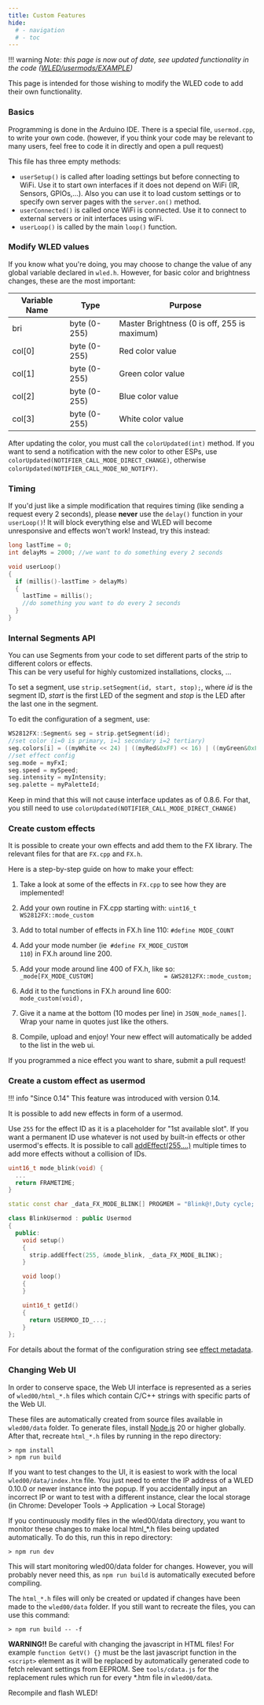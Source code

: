 ```yaml
---
title: Custom Features
hide:
  # - navigation
  # - toc
---
```


!!! warning
    _Note: this page is now out of date, see updated functionality in the code ([WLED/usermods/EXAMPLE](https://github.com/wled/WLED/tree/main/usermods/EXAMPLE))_

This page is intended for those wishing to modify the WLED code to add their own functionality.

### Basics
Programming is done in the Arduino IDE. There is a special file, `usermod.cpp`, to write your own code.
(however, if you think your code may be relevant to many users, feel free to code it in directly and open a pull request)

This file has three empty methods:
- `userSetup()` is called after loading settings but before connecting to WiFi. 
Use it to start own interfaces if it does not depend on WiFi (IR, Sensors, GPIOs,...).
Also you can use it to load custom settings or to specify own server pages with the `server.on()` method.
- `userConnected()` is called once WiFi is connected. Use it to connect to external servers or init interfaces using wiFi.
- `userLoop()` is called by the main `loop()` function.

### Modify WLED values
If you know what you're doing, you may choose to change the value of any global variable declared in `wled.h`.
However, for basic color and brightness changes, these are the most important:

Variable Name | Type | Purpose
--- | --- | ---
bri | byte (0-255) | Master Brightness (0 is off, 255 is maximum)
col[0] | byte (0-255) | Red color value
col[1] | byte (0-255) | Green color value
col[2] | byte (0-255) | Blue color value
col[3] | byte (0-255) | White color value

After updating the color, you must call the `colorUpdated(int)` method. If you want to send a notification with the new color to other ESPs, use `colorUpdated(NOTIFIER_CALL_MODE_DIRECT_CHANGE)`, otherwise `colorUpdated(NOTIFIER_CALL_MODE_NO_NOTIFY)`.

### Timing

If you'd just like a simple modification that requires timing (like sending a request every 2 seconds), please **never** use the `delay()` function in your `userLoop()`! It will block everything else and WLED will become unresponsive and effects won't work! Instead, try this instead:
```cpp
long lastTime = 0;
int delayMs = 2000; //we want to do something every 2 seconds

void userLoop()
{
  if (millis()-lastTime > delayMs)
  {
    lastTime = millis();
    //do something you want to do every 2 seconds
  }
}
```

### Internal Segments API

You can use Segments from your code to set different parts of the strip to different colors or effects.   
This can be very useful for highly customized installations, clocks, ...   

To set a segment, use `strip.setSegment(id, start, stop);`, where _id_ is the segment ID, _start_ is the first LED of the segment and _stop_ is the LED after the last one in the segment.

To edit the configuration of a segment, use:
```cpp
WS2812FX::Segment& seg = strip.getSegment(id);
//set color (i=0 is primary, i=1 secondary i=2 tertiary)
seg.colors[i] = ((myWhite << 24) | ((myRed&0xFF) << 16) | ((myGreen&0xFF) << 8) | ((myBlue&0xFF)));
//set effect config
seg.mode = myFxI;
seg.speed = mySpeed;
seg.intensity = myIntensity;
seg.palette = myPaletteId;
```
Keep in mind that this will not cause interface updates as of 0.8.6. For that, you still need to use `colorUpdated(NOTIFIER_CALL_MODE_DIRECT_CHANGE)`

### Create custom effects

It is possible to create your own effects and add them to the FX library.
The relevant files for that are `FX.cpp` and `FX.h`.

Here is a step-by-step guide on how to make your effect:

1. Take a look at some of the effects in `FX.cpp` to see how they are implemented!

2. Add your own routine in FX.cpp starting with: `uint16_t WS2812FX::mode_custom`

3. Add to total number of effects in FX.h line 110: `#define MODE_COUNT` 

4. Add your mode number (ie` #define FX_MODE_CUSTOM                   110`) in FX.h around line 200.

5. Add your mode around line 400 of FX.h, like so:
`      _mode[FX_MODE_CUSTOM]                    = &WS2812FX::mode_custom;`

6. Add it to the functions in FX.h around line 600:`       mode_custom(void),`

7. Give it a name at the bottom (10 modes per line) in `JSON_mode_names[]`. Wrap your name in quotes just like the others.

8. Compile, upload and enjoy!  Your new effect will automatically be added to the list in the web ui.

If you programmed a nice effect you want to share, submit a pull request!
### Create a custom effect as usermod

!!! info "Since 0.14"
    This feature was introduced with version 0.14.

It is possible to add new effects in form of a usermod.

Use `255` for the effect ID as it is a placeholder for "1st available slot". If you want a permanent ID use whatever is not used by built-in effects or other usermod's effects. It is possible to call [addEffect(255,...)](https://github.com/Aircoookie/WLED/blob/1dab26bcbcac051f2b7be47a2d5c757a9938bf1f/wled00/FX.cpp#L7655) multiple times to add more effects without a collision of IDs.

```cpp
uint16_t mode_blink(void) {
  ...
  return FRAMETIME;
}

static const char _data_FX_MODE_BLINK[] PROGMEM = "Blink@!,Duty cycle;!,!;!;01";

class BlinkUsermod : public Usermod
{
  public:
    void setup()
    {
      strip.addEffect(255, &mode_blink, _data_FX_MODE_BLINK);
    }

    void loop()
    {
    }

    uint16_t getId()
    {
      return USERMOD_ID_...;
    }
};
```

For details about the format of the configuration string see [effect metadata](/interfaces/json-api/#effect-metadata).

### Changing Web UI

In order to conserve space, the Web UI interface is represented as a series of `wled00/html_*.h` files which contain C/C++ strings with specific parts of the Web UI.

These files are automatically created from source files available in `wled00/data` folder. To generate files, install [Node.js](https://nodejs.org/en/download) 20 or higher globally. After that, recreate `html_*.h` files by running in the repo directory:
```
> npm install
> npm run build
```

If you want to test changes to the UI, it is easiest to work with the local `wled00/data/index.htm` file. You just need to enter the IP address of a WLED 0.10.0 or newer instance into the popup. If you accidentally input an incorrect IP or want to test with a different instance, clear the local storage (in Chrome: Developer Tools -> Application -> Local Storage)

If you continuously modify files in the wled00/data directory, you want to monitor these changes to make local html_*.h files being updated automatically. To do this, run this in repo directory:
```
> npm run dev
```
This will start monitoring wled00/data folder for changes. However, you will probably never need this, as `npm run build` is automatically executed before compiling.

The `html_*.h` files will only be created or updated if changes have been made to the `wled00/data` folder.
If you still want to recreate the files, you can use this command:
```
> npm run build -- -f
```

**WARNING!!** Be careful with changing the javascript in HTML files! For example `function GetV() {}` must be the last javascript function in the `<script>` element as it will be replaced by automatically generated code to fetch relevant settings from EEPROM. See `tools/cdata.js` for the replacement rules which run for every *.htm file in `wled00/data`.

Recompile and flash WLED!
